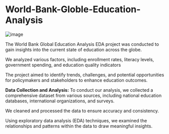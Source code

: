 # World-Bank-Globle-Education-Analysis

![image](https://github.com/gkumbhare/World-Bank-Globle-Education-Analysis/assets/122550001/d3dc92a8-fb53-4f1f-b0d9-1c3baa4ee59a)


The World Bank Global Education Analysis EDA project was conducted to gain insights into the current state of education across the globe. 

We analyzed various factors, including enrollment rates, literacy levels, government spending, and education quality indicators

The project aimed to identify trends, challenges, and potential opportunities for policymakers and stakeholders to enhance education outcomes.

**Data Collection and Analysis:**
To conduct our analysis, we collected a comprehensive dataset from various sources, including national education databases, international organizations, and surveys.

We cleaned and processed the data to ensure accuracy and consistency.

Using exploratory data analysis (EDA) techniques, we examined the relationships and patterns within the data to draw meaningful insights.
